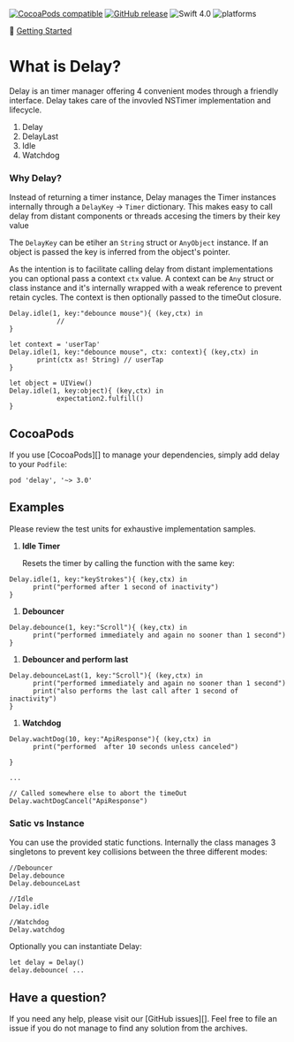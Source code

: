 [![CocoaPods compatible](https://img.shields.io/cocoapods/v/delay.svg)](#cocoapods) 
[![GitHub release](https://img.shields.io/github/release/eonfluxor/delay.svg)](https://github.com/eonfluxor/delay/releases) 
![Swift 4.0](https://img.shields.io/badge/Swift-4.0-orange.svg) 
![platforms](https://img.shields.io/badge/platform-iOS%20%7C%20macOS%20%7C%20tvOS%20%7C%20watchOS%20%7C%20Linux-lightgrey.svg)

🎉 [Getting Started](#getting-started) 

# What is Delay?
Delay is an timer manager offering 4 convenient modes through a friendly interface. Delay takes care of the invovled NSTimer implementation and lifecycle. 

1. Delay
1. DelayLast
1. Idle
1. Watchdog

### Why Delay?

Instead of returning a timer instance, Delay manages the Timer instances internally through a `DelayKey` -> `Timer` dictionary. This makes easy to call delay from distant components or threads accesing the timers by their key value 

The `DelayKey` can be etiher an `String` struct or `AnyObject` instance.  If an object is passed the key is inferred from the object's pointer.

As the intention is to facilitate calling delay from distant implementations you can optional pass a context `ctx` value. A context can be `Any` struct or class instance and it's internally wrapped with a weak reference to prevent retain cycles. The context is then optionally passed to the timeOut closure.


```
Delay.idle(1, key:"debounce mouse"){ (key,ctx) in
            //
}
```

```
let context = 'userTap'
Delay.idle(1, key:"debounce mouse", ctx: context){ (key,ctx) in
       print(ctx as! String) // userTap
}
```

```
let object = UIView()
Delay.idle(1, key:object){ (key,ctx) in
            expectation2.fulfill()
}
```

## CocoaPods

If you use [CocoaPods][] to manage your dependencies, simply add
delay to your `Podfile`:

```
pod 'delay', '~> 3.0'
```
   
## Examples

Please review the test units for exhaustive implementation samples.

1. **Idle Timer**
    
    Resets the timer by calling the function with the same key:
```
Delay.idle(1, key:"keyStrokes"){ (key,ctx) in
      print("performed after 1 second of inactivity")
}
```
   
1. **Debouncer**

```
Delay.debounce(1, key:"Scroll"){ (key,ctx) in
      print("performed immediately and again no sooner than 1 second")
}
```

1. **Debouncer and perform last**

```
Delay.debounceLast(1, key:"Scroll"){ (key,ctx) in
      print("performed immediately and again no sooner than 1 second")
      print("also performs the last call after 1 second of inactivity")
}
```

1. **Watchdog**

```
Delay.wachtDog(10, key:"ApiResponse"){ (key,ctx) in
      print("performed  after 10 seconds unless canceled")

}

...

// Called somewhere else to abort the timeOut
Delay.wachtDogCancel("ApiResponse")

```

### Satic vs Instance

You can use the provided static functions. Internally the class manages 3 singletons to prevent key collisions between the three different modes:

```
//Debouncer
Delay.debounce
Delay.debounceLast

//Idle
Delay.idle

//Watchdog
Delay.watchdog
```

Optionally you can instantiate Delay:

```
let delay = Delay()
delay.debounce( ...
```

## Have a question?
If you need any help, please visit our [GitHub issues][]. Feel free to file an issue if you do not manage to find any solution from the archives.
